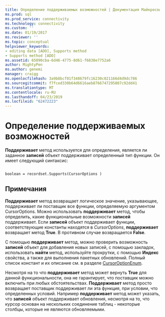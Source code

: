 ```yaml
---
title: Определение поддерживаемых возможностей | Документация Майкрософт
ms.prod: sql
ms.prod_service: connectivity
ms.technology: connectivity
ms.custom: ''
ms.date: 01/19/2017
ms.reviewer: ''
ms.topic: conceptual
helpviewer_keywords:
- editing data [ADO], Supports method
- Supports method [ADO]
ms.assetid: 65090cba-6d46-4775-8d61-f6838e7752a6
author: MightyPen
ms.author: genemi
manager: craigg
ms.openlocfilehash: 3a9b8bcf01f348679fc16230c021166d4d9dc786
ms.sourcegitcommit: f7fced330b64d6616aeb8766747295807c92dd41
ms.translationtype: MT
ms.contentlocale: ru-RU
ms.lasthandoff: 04/23/2019
ms.locfileid: "62472223"
---
```

# <a name="determining-what-is-supported"></a>Определение поддерживаемых возможностей
**Поддерживает** метод используется для определения, является ли заданное **записей** объект поддерживает определенный тип функции. Он имеет следующий синтаксис:  
  
```  
  
boolean = recordset.Supports(CursorOptions )  
```  
  
## <a name="remarks"></a>Примечания  
 **Поддерживает** метод возвращает логическое значение, указывающее, поддерживает ли поставщик все функции, определяемую аргументом CursorOptions. Можно использовать **поддерживает** метод, чтобы определить, какие функциональные возможности **записей** поддерживает. Если **записей** объект поддерживает функции, соответствующие константы находятся в *CursorOptions*, **поддерживает** возвращает метод **True**. В противном случае возвращается **False**.  
  
 С помощью **поддерживает** метод, можно проверить возможность **записей** объект для добавления новых записей, с помощью закладок, использовать **найти** метод, используйте прокрутки, с помощью  **Индекс** свойства, а также для выполнения пакетных обновлений. Полный список констант и их описание см. в разделе [CursorOptionEnum](../../../ado/reference/ado-api/cursoroptionenum.md).  
  
 Несмотря на то что **поддерживает** метод может вернуть **True** для данной функциональности, она не гарантирует, что поставщик можно включить при любых обстоятельствах. **Поддерживает** метод просто возвращает поставщик поддерживает ли эта функция, при условии, что определенных условий. Например **поддерживает** метод может указать, что **записей** объект поддерживает обновления, несмотря на то, что курсор основан на нескольких соединение таблиц - некоторые столбцы, которые не являются обновляемыми.

